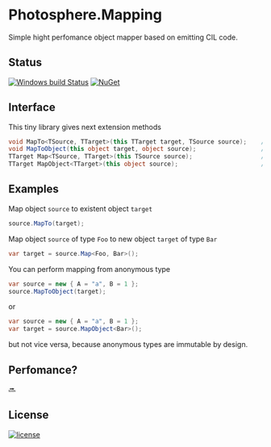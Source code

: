 # Photosphere.Mapping
Simple hight perfomance object mapper based on emitting CIL code.

## Status
[![Windows build Status](https://ci.appveyor.com/api/projects/status/github/sunloving/photosphere-mapping?retina=true&svg=true)](https://ci.appveyor.com/project/sunloving/photosphere-mapping)
[![NuGet](https://img.shields.io/nuget/v/Photosphere.Mapping.svg?maxAge=2592000)](https://www.nuget.org/packages/Photosphere.Mapping/)

## Interface
This tiny library gives next extension methods
``` C#
void MapTo<TSource, TTarget>(this TTarget target, TSource source);    // Map from existent object to another one
void MapToObject(this object target, object source);                  // Map from existent object to another one
TTarget Map<TSource, TTarget>(this TSource source);                   // Map from existent object to new object
TTarget MapObject<TTarget>(this object source);                       // Map from existent object to new object
```

## Examples
Map object `source` to existent object `target`
``` C#
source.MapTo(target);
```
Map object `source` of type `Foo` to new object `target` of type `Bar`
``` C#
var target = source.Map<Foo, Bar>();
```
You can perform mapping from anonymous type
``` C#
var source = new { A = "a", B = 1 };
source.MapToObject(target);
```
or
``` C#
var source = new { A = "a", B = 1 };
var target = source.MapObject<Bar>();
```
but not vice versa, because anonymous types are immutable by design.

## Perfomance?
:soon:

## License
[![license](https://img.shields.io/github/license/mashape/apistatus.svg?maxAge=2592000)](https://github.com/sunloving/photosphere-mapping/blob/master/LICENSE)
